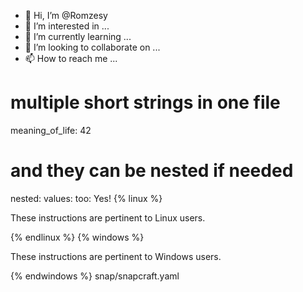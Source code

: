- 👋 Hi, I’m @Romzesy
- 👀 I’m interested in ...
- 🌱 I’m currently learning ...
- 💞️ I’m looking to collaborate on ...
- 📫 How to reach me ...

<!---
Romzesy/Romzesy is a ✨ special ✨ repository because its `README.md` (this file) appears on your GitHub profile.
You can click the Preview link to take a look at your changes.
--->
# multiple short strings in one file
meaning_of_life: 42

# and they can be nested if needed
nested:
  values:
    too: Yes!
{% linux %}

 These instructions are pertinent to Linux users.

{% endlinux %}
{% windows %}

These instructions are pertinent to Windows users.

{% endwindows %}
snap/snapcraft.yaml
